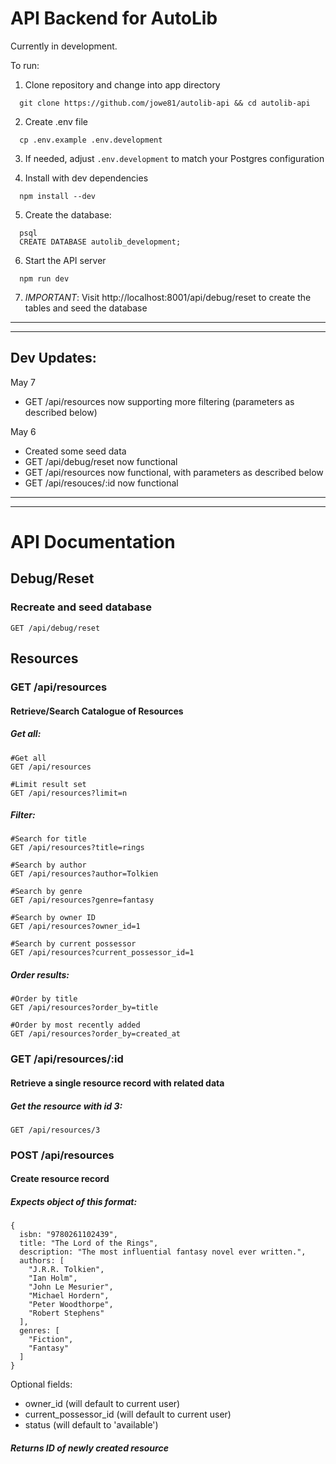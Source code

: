 # API Backend for AutoLib
Currently in development.

To run:
1. Clone repository and change into app directory
```
  git clone https://github.com/jowe81/autolib-api && cd autolib-api
```
2. Create .env file
```
  cp .env.example .env.development
```

3. If needed, adjust ```.env.development``` to match your Postgres configuration

4. Install with dev dependencies
```
  npm install --dev
```

5. Create the database:
```
  psql
  CREATE DATABASE autolib_development;
```

6. Start the API server
```
  npm run dev
```

7. _IMPORTANT_: Visit http://localhost:8001/api/debug/reset to create the tables and seed the database

---
---
## Dev Updates:
May 7
- GET /api/resources now supporting more filtering (parameters as described below)

May 6
- Created some seed data 
- GET /api/debug/reset now functional
- GET /api/resources now functional, with parameters as described below
- GET /api/resouces/:id now functional

---
---

# API Documentation
## Debug/Reset
### Recreate and seed database
```
GET /api/debug/reset
```
## Resources

### GET /api/resources
#### Retrieve/Search Catalogue of Resources
##### Get all:
```
#Get all
GET /api/resources                     

#Limit result set
GET /api/resources?limit=n             
```
##### Filter:
```
#Search for title
GET /api/resources?title=rings

#Search by author
GET /api/resources?author=Tolkien

#Search by genre
GET /api/resources?genre=fantasy

#Search by owner ID
GET /api/resources?owner_id=1

#Search by current possessor
GET /api/resources?current_possessor_id=1
```
##### Order results:
```
#Order by title
GET /api/resources?order_by=title

#Order by most recently added
GET /api/resources?order_by=created_at 
```


### GET /api/resources/:id
#### Retrieve a single resource record with related data
##### Get the resource with id 3:
```
GET /api/resources/3
```

### POST /api/resources 
#### Create resource record

##### Expects object of this format:
```
{
  isbn: "9780261102439",
  title: "The Lord of the Rings",
  description: "The most influential fantasy novel ever written.",
  authors: [
    "J.R.R. Tolkien",
    "Ian Holm",
    "John Le Mesurier",
    "Michael Hordern",
    "Peter Woodthorpe",
    "Robert Stephens"
  ],
  genres: [ 
    "Fiction",
    "Fantasy"
  ]
}

```
Optional fields:
- owner_id (will default to current user)
- current_possessor_id (will default to current user)
- status (will default to 'available')

##### Returns ID of newly created resource